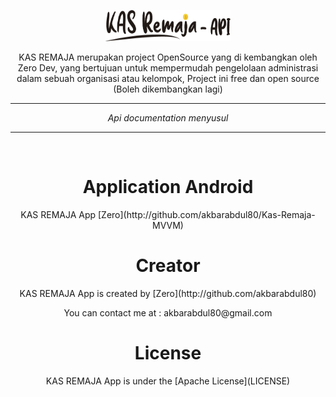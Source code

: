 <p align="center">
  <a href="#">
		<p align="center"><img src="screenshot/logo-api.png" alt="Kas Remaja Apps SS" width="200" height="50"></p>
  </a>
</p>
<p align="center">
  KAS REMAJA merupakan project OpenSource yang di kembangkan oleh Zero Dev, yang bertujuan untuk mempermudah pengelolaan administrasi dalam sebuah organisasi atau kelompok, Project ini free dan open source (Boleh dikembangkan lagi)
</p>
<span align="center">
 <hr>
<!--  <p align="center"><img src="screenshot/ss@3x-100.jpg" alt="Kas Remaja Apps SS" width="auto" height="auto"></p> -->
	<p align="center"><i>Api documentation menyusul</i></p>
 <hr>
 <br>
 <h1>Application Android</h1>
 <p>KAS REMAJA App [Zero](http://github.com/akbarabdul80/Kas-Remaja-MVVM)</p>

 <h1>Creator</h1>
 <p>KAS REMAJA App is created by [Zero](http://github.com/akbarabdul80)</p>
 <p>You can contact me at : akbarabdul80@gmail.com</p>
 <h1>License</h1>
 <p>KAS REMAJA App is under the [Apache License](LICENSE)</p>

